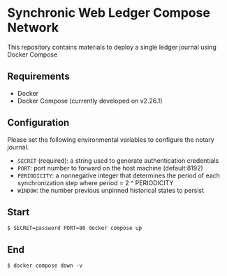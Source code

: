 # Synchronic Web Ledger Compose Network

This repository contains materials to deploy a single ledger journal using Docker Compose

## Requirements

- Docker
- Docker Compose (currently developed on v2.26.1)

## Configuration

Please set the following environmental variables to configure the notary journal.

- `SECRET` (required): a string used to generate authentication credentials
- `PORT`: port number to forward on the host machine (default:8192)
- `PERIODICITY`: a nonnegative integer that determines the period of each synchronization step where period = 2 ^ PERIODICITY
- `WINDOW`: the number previous unpinned historical states to persist

## Start

`$ SECRET=password PORT=80 docker compose up`

## End

`$ docker compose down -v`
